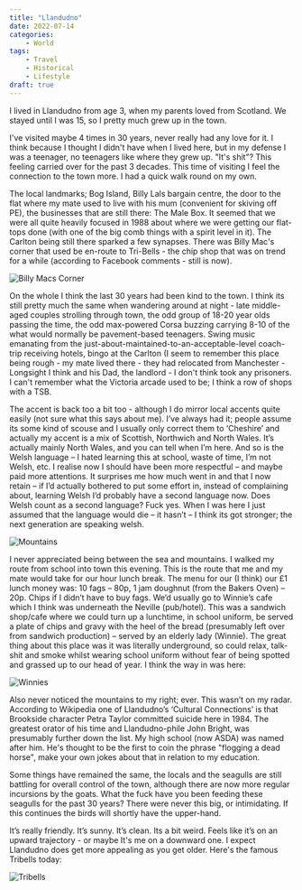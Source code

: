 ```yaml
---
title: "Llandudno"
date: 2022-07-14
categories:
    - World
tags:
    - Travel
    - Historical
    - Lifestyle
draft: true
---
```


I lived in Llandudno from age 3, when my parents loved from Scotland. We stayed until I was 15, so I pretty much grew up in the town.

I've visited maybe 4 times in 30 years, never really had any love for it. I think because I thought I didn't have when I lived here, but in my defense I was a teenager, no teenagers like where they grew up. "It's shit"? This feeling carried over for the past 3 decades. This time of visiting I feel the connection to the town more. I had a quick walk round on my own.

The local landmarks; Bog Island, Billy Lals bargain centre, the door to the flat where my mate used to live with his mum (convenient for skiving off PE), the businesses that are still there: The Male Box. It seemed that we were all quite heavily focused in 1988 about where we were getting our flat-tops done (with one of the big comb things with a spirit level in it). The Carlton being still there sparked a few synapses. There was Billy Mac's corner that used be en-route to Tri-Bells - the chip shop that was on trend for a while (according to Facebook comments - still is now).

![Billy Macs Corner](/images/llandudno-billy-macs.jpg)

On the whole I think the last 30 years had been kind to the town. I think its still pretty much the same when wandering around at night - late middle-aged couples strolling through town, the odd group of 18-20 year olds passing the time, the odd max-powered Corsa buzzing carrying 8-10 of the what would normally be pavement-based teenagers. Swing music emanating from the just-about-maintained-to-an-acceptable-level coach-trip receiving hotels, bingo at the Carlton (I seem to remember this place being rough - my mate lived there - they had relocated from Manchester - Longsight I think and his Dad, the landlord - I don't think took any prisoners. I can't remember what the Victoria arcade used to be; I think a row of shops with a TSB.

The accent is back too a bit too - although I do mirror local accents quite easily (not sure what this says about me). I’ve always had it; people assume its some kind of scouse and I usually only correct them to ‘Cheshire’ and actually my accent is a mix of Scottish, Northwich and North Wales. It’s actually mainly North Wales, and you can tell when I’m here. And so is the Welsh language – I hated learning this at school, waste of time, I’m not Welsh, etc. I realise now I should have been more respectful – and maybe paid more attentions. It surprises me how much went in and that I now retain – if I’d actually bothered to put some effort in, instead of complaining about, learning Welsh I’d probably have a second language now. Does Welsh count as a second language? Fuck yes. When I was here I just assumed that the language would die – it hasn’t – I think its got stronger; the next generation are speaking welsh.

![Mountains](/images/llandudno-mountains.jpg)

I never appreciated being between the sea and mountains. I walked my route from school into town this evening. This is the route that me and my mate would take for our hour lunch break. The menu for our (I think) our £1 lunch money was: 10 fags – 80p, 1 jam doughnut (from the Bakers Oven) – 20p. Chips if I didn’t have to buy fags. We’d usually go to Winnie’s cafe which I think was underneath the Neville (pub/hotel). This was a sandwich shop/cafe where we could turn up a lunchtime, in school uniform, be served a plate of chips and gravy with the heel of the bread (presumably left over from sandwich production) – served by an elderly lady (Winnie). The great thing about this place was it was literally underground, so could relax, talk-shit and smoke whilst wearing school uniform without fear of being spotted and grassed up to our head of year. I think the way in was here:

![Winnies](/images/llandudno-winnies.jpg)

Also never noticed the mountains to my right; ever. This wasn’t on my radar. According to Wikipedia one of Llandudno’s ‘Cultural Connections’ is that Brookside character Petra Taylor committed suicide here in 1984. The greatest orator of his time and Llandudno-phile John Bright, was presumably further down the list. My high school (now ASDA) was named after him. He's thought to be the first to coin the phrase "flogging a dead horse", make your own jokes about that in relation to my education.

Some things have remained the same, the locals and the seagulls are still battling for overall control of the town, although there are now more regular incursions by the goats. What the fuck have you been feeding these seagulls for the past 30 years? There were never this big, or intimidating. If this continues the birds will shortly have the upper-hand.

It’s really friendly. It’s sunny. It’s clean. Its a bit weird. Feels like it’s on an upward trajectory - or maybe It's me on a downward one. I expect Llandudno does get more appealing as you get older. Here's the famous Tribells today:

![Tribells](/images/llandudno-tribells.jpg)
